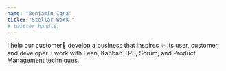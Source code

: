 ```yaml
---
name: "Benjamin Igna"
title: "Stellar Work "
# twitter_handle: 
---
```

I help our customer👑 develop a business that inspires ✨ its user, customer, and developer. I work with Lean, Kanban TPS, Scrum, and Product Management techniques.
